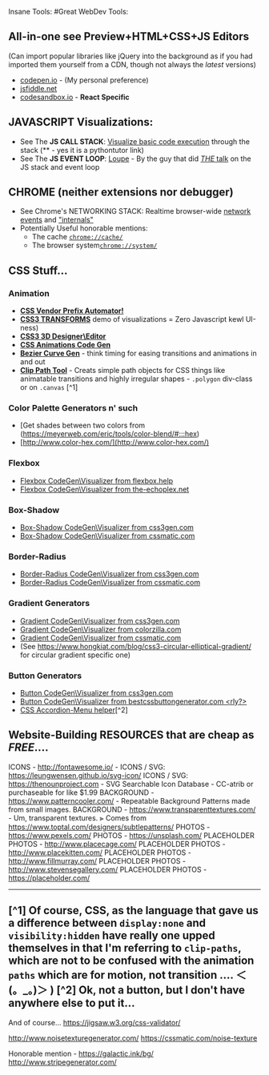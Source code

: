 Insane Tools: 
#Great WebDev Tools: 

## All-in-one see Preview+HTML+CSS+JS Editors
(Can import popular libraries like jQuery into the background as if you had imported them yourself from a CDN, though not always the _latest_ versions)
* [codepen.io](http://codepen.io) - (My personal preference) 
* [jsfiddle.net](http://jsfiddle.net)
* [codesandbox.io](https://codesandbox.io/) - **React Specific**

## JAVASCRIPT Visualizations:
* See The **JS CALL STACK**: [Visualize basic code execution](pythontutor.com/javascript.html#mode=edit) through the stack (** - yes it is a pythontutor link)
* See The **JS EVENT LOOP**: [Loupe](http://latentflip.com/loupe/) - By the guy that did [*THE* talk](https://www.youtube.com/watch?v=8aGhZQkoFbQ) on the JS stack and event loop

## CHROME (neither extensions nor debugger)
* See Chrome's NETWORKING STACK:  Realtime browser-wide [network events](chrome://net-internals/#events) and ["internals"](chrome://net-internals/#)
* Potentially Useful honorable mentions: 
  * The cache [`chrome://cache/`](chrome://cache) 
  * The browser system[`chrome://system/`](chrome://system/)

## CSS Stuff... 
### Animation
* [**CSS Vendor Prefix Automator!**](https://autoprefixer.github.io/)
* [**CSS3 TRANSFORMS**](https://codepen.io/vineethtr/pen/XKKEgM) demo of visualizations = Zero Javascript kewl UI-ness)
* [**CSS3 3D Designer\Editor**](http://tridiv.com/)
* [**CSS Animations Code Gen**](http://www.theappguruz.com/tag-tools/web/CSSAnimations/)
* [**Bezier Curve Gen**](http://cubic-bezier.com/) - think timing for easing transitions and animations in and out
* [**Clip Path Tool**](https://bennettfeely.com/clippy/) - Creats simple path objects for CSS things like animatable transitions and highly irregular shapes - `.polygon` div-class or on `.canvas` [^1]

### Color Palette Generators n' such
* [Get shades between two colors from (https://meyerweb.com/eric/tools/color-blend/#:::hex)
* [http://www.color-hex.com/](http://www.color-hex.com/)

### Flexbox
* [Flexbox CodeGen\Visualizer from flexbox.help](http://flexbox.help/)
* [Flexbox CodeGen\Visualizer from the-echoplex.net](http://the-echoplex.net/flexyboxes/) 

### Box-Shadow
* [Box-Shadow CodeGen\Visualizer from css3gen.com](https://css3gen.com/box-shadow/)
* [Box-Shadow CodeGen\Visualizer from cssmatic.com](https://cssmatic.com/box-shadow)

### Border-Radius
* [Border-Radius CodeGen\Visualizer from css3gen.com](https://css3gen.com/border-radius/) 
* [Border-Radius CodeGen\Visualizer from cssmatic.com](https://cssmatic.com/border-radius)

### Gradient Generators
* [Gradient CodeGen\Visualizer from css3gen.com](https://css3gen.com/gradient-generator/)
* [Gradient CodeGen\Visualizer from colorzilla.com](http://www.colorzilla.com/gradient-editor/)
* [Gradient CodeGen\Visualizer from cssmatic.com](https://cssmatic.com/gradient-generator)
* (See https://www.hongkiat.com/blog/css3-circular-elliptical-gradient/ for circular gradient specific one)

### Button Generators
* [Button CodeGen\Visualizer from css3gen.com](https://css3gen.com/button-generator/)
* [Button CodeGen\Visualizer from bestcssbuttongenerator.com <rly?>](http://www.bestcssbuttongenerator.com/)
* [CSS Accordion-Menu helper](http://accordionslider.com/)[^2]

## Website-Building RESOURCES that are cheap as _FREE_....
ICONS - http://fontawesome.io/ - 
ICONS / SVG: https://leungwensen.github.io/svg-icon/ 
ICONS / SVG: https://thenounproject.com - SVG  Searchable Icon Database - CC-atrib or purchaseable for like $1.99
BACKGROUND - https://www.patterncooler.com/  - Repeatable Background Patterns made from small images.
BACKGROUND - https://www.transparenttextures.com/ - Um, transparent textures. ⫸ Comes from https://www.toptal.com/designers/subtlepatterns/
PHOTOS - https://www.pexels.com/
PHOTOS - https://unsplash.com/ 
PLACEHOLDER PHOTOS - http://www.placecage.com/
PLACEHOLDER PHOTOS - http://www.placekitten.com/
PLACEHOLDER PHOTOS - http://www.fillmurray.com/
PLACEHOLDER PHOTOS - http://www.stevensegallery.com/
PLACEHOLDER PHOTOS - https://placeholder.com/

---

[^1] Of course, CSS, as the language that gave us a difference between `display:none` and `visibility:hidden` have really one upped themselves in that I'm referring to `clip-paths`, which are not to be confused with the animation `paths` which are for motion, not transition .... 
＜(。_。)＞ )
[^2] Ok, not a button, but I don't have anywhere else to put it...
---
And of course... https://jigsaw.w3.org/css-validator/


http://www.noisetexturegenerator.com/
https://cssmatic.com/noise-texture

Honorable mention - https://galactic.ink/bg/
http://www.stripegenerator.com/